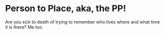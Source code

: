 # Person to Place, aka, the PP!

Are you sick to death of trying to remember who lives where and what time it is there? Me too.
